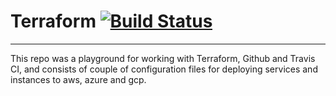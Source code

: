 # Terraform [![Build Status](https://travis-ci.org/andrejjovanovic/terraform.svg?branch=master)](https://travis-ci.org/andrejjovanovic/terraform)
---
This repo was a playground for working with Terraform, Github and Travis CI, and consists of couple of configuration files for deploying services and instances to aws, azure and gcp.
